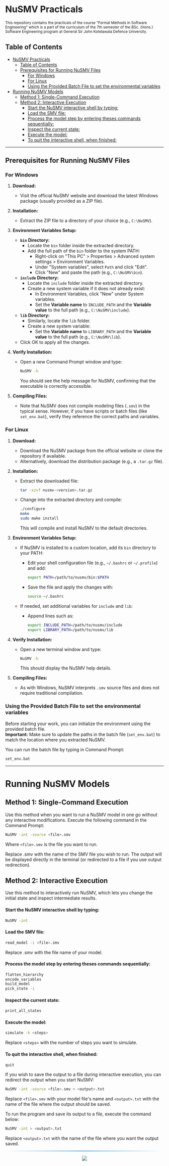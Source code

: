 # NuSMV Practicals

<small>This repository contains the practicals of the course "Formal Methods in Software Engineering" which is a part of the curriculum of the 7th semester of the BSc. (Hons.) Software Engineering program at General Sir John Kotelawala Defence University.</small>
 
## Table of Contents

- [NuSMV Practicals](#nusmv-practicals)
  - [Table of Contents](#table-of-contents)
  - [Prerequisites for Running NuSMV Files](#prerequisites-for-running-nusmv-files)
    - [For Windows](#for-windows)
    - [For Linux](#for-linux)
    - [Using the Provided Batch File to set the environmental variables](#using-the-provided-batch-file-to-set-the-environmental-variables)
- [Running NuSMV Models](#running-nusmv-models)
  - [Method 1: Single-Command Execution](#method-1-single-command-execution)
  - [Method 2: Interactive Execution](#method-2-interactive-execution)
      - [Start the NuSMV interactive shell by typing:](#start-the-nusmv-interactive-shell-by-typing)
      - [Load the SMV file:](#load-the-smv-file)
      - [Process the model step by entering theses commands sequentially:](#process-the-model-step-by-entering-theses-commands-sequentially)
      - [Inspect the current state:](#inspect-the-current-state)
      - [Execute the model:](#execute-the-model)
      - [To quit the interactive shell, when finished:](#to-quit-the-interactive-shell-when-finished)
    
---

## Prerequisites for Running NuSMV Files 

### For Windows

1. **Download:**
    - Visit the official NuSMV website and download the latest Windows package (usually provided as a ZIP file).

2. **Installation:**
    - Extract the ZIP file to a directory of your choice (e.g., `C:\NuSMV`).

3. **Environment Variables Setup:**
    - **`bin` Directory:**
      - Locate the `bin` folder inside the extracted directory.
      - Add the full path of the `bin` folder to the system PATH:
         - Right-click on "This PC" > Properties > Advanced system settings > Environment Variables.
         - Under "System variables", select `Path` and click "Edit".
         - Click "New" and paste the path (e.g., `C:\NuSMV\bin`).
    - **`include` Directory:**
      - Locate the `include` folder inside the extracted directory.
      - Create a new system variable if it does not already exist:
         - In Environment Variables, click "New" under System variables.
         - Set the **Variable name** to `INCLUDE_PATH` and the **Variable value** to the full path (e.g., `C:\NuSMV\include`).
    - **`lib` Directory:**
      - Similarly, locate the `lib` folder.
      - Create a new system variable:
         - Set the **Variable name** to `LIBRARY_PATH` and the **Variable value** to the full path (e.g., `C:\NuSMV\lib`).
    - Click OK to apply all the changes.

4. **Verify Installation:**
    - Open a new Command Prompt window and type:
  
      ```bash
      NuSMV -h
      ```

      You should see the help message for NuSMV, confirming that the executable is correctly accessible.

5. **Compiling Files:**
    - Note that NuSMV does not compile modeling files (`.smv`) in the typical sense. However, if you have scripts or batch files (like `set_env.bat`), verify they reference the correct paths and variables.

### For Linux

1. **Download:**
    - Download the NuSMV package from the official website or clone the repository if available.
    - Alternatively, download the distribution package (e.g., a `.tar.gz` file).

2. **Installation:**
    - Extract the downloaded file:
  
      ```bash
      tar -xzvf nusmv-<version>.tar.gz
      ```

    - Change into the extracted directory and compile:
  
      ```bash
      ./configure
      make
      sudo make install
      ```

      This will compile and install NuSMV to the default directories.

3. **Environment Variables Setup:**
    - If NuSMV is installed to a custom location, add its `bin` directory to your PATH:
      - Edit your shell configuration file (e.g., `~/.bashrc` or `~/.profile`) and add:
  
        ```bash
        export PATH=/path/to/nusmv/bin:$PATH
        ```

      - Save the file and apply the changes with:
  
        ```bash
        source ~/.bashrc
        ```

    - If needed, set additional variables for `include` and `lib`:
      - Append lines such as:
  
        ```bash
        export INCLUDE_PATH=/path/to/nusmv/include
        export LIBRARY_PATH=/path/to/nusmv/lib
        ```

4. **Verify Installation:**
    - Open a new terminal window and type:
  
      ```bash
      NuSMV -h
      ```

      This should display the NuSMV help details.

5. **Compiling Files:**
    - As with Windows, NuSMV interprets `.smv` source files and does not require traditional compilation.

### Using the Provided Batch File to set the environmental variables

Before starting your work, you can initialize the environment using the provided batch file.  
**Important:** Make sure to update the paths in the batch file (`set_env.bat`) to match the location where you extracted NuSMV.

You can run the batch file by typing in Command Prompt:

```bash
set_env.bat
```

---
# Running NuSMV Models

## Method 1: Single-Command Execution

Use this method when you want to run a NuSMV model in one go without any interactive modifications. Execute the following command in the Command Prompt:

```bash
NuSMV -int -source <file>.smv
```

Where `<file>.smv` is the file you want to run.

Replace <file>.smv with the name of the SMV file you wish to run. The output will be displayed directly in the terminal (or redirected to a file if you use output redirection).

## Method 2: Interactive Execution

Use this method to interactively run NuSMV, which lets you change the initial state and inspect intermediate results.

#### Start the NuSMV interactive shell by typing:

```bash
NuSMV -int
```

#### Load the SMV file:

```bash
read_model -i <file>.smv
```

Replace <file>.smv with the file name of your model.

#### Process the model step by entering theses commands sequentially: 

```bash
flatten_hierarchy
encode_variables
build_model
pick_state -i
```
#### Inspect the current state:

```bash
print_all_states
```

#### Execute the model:
```bash
simulate -k <steps>
```

Replace `<steps>` with the number of steps you want to simulate.

#### To quit the interactive shell, when finished:

```bash
quit
```

If you wish to save the output to a file during interactive execution, you can redirect the output when you start NuSMV:

```bash
NuSMV -int -source <file>.smv > <output>.txt
```

Replace `<file>.smv` with your model file's name and `<output>.txt` with the name of the file where the output should be saved.

To run the program and save its output to a file, execute the command below:

```bash
NuSMV -int > <output>.txt
```

Replace `<output>.txt` with the name of the file where you want the output saved.

<hr style="border: 0; height: 2px; background: linear-gradient(to right, rgba(0,0,0,0), #3498db, rgba(0,0,0,0));" />

<div align="center">
    <a href="https://github.com/TYehan">
        <img src="https://img.shields.io/badge/Crafted by-Tharindu Yehan-blue?style=flat-square">
    </a>
</div>
